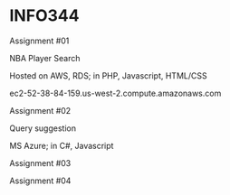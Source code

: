 # INFO344
Assignment #01

NBA Player Search

Hosted on AWS, RDS; in PHP, Javascript, HTML/CSS

ec2-52-38-84-159.us-west-2.compute.amazonaws.com

Assignment #02

Query suggestion

MS Azure; in C#, Javascript

Assignment #03

Assignment #04

